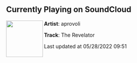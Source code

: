 ## Currently Playing on SoundCloud

[<img align="left" width="100" src="https://i1.sndcdn.com/artworks-1QV3OdN2euXFIcq2-tWXPbQ-t500x500.jpg">](https://soundcloud.com/aprovoli/the-revelator)

**Artist**: aprovoli 

**Track**: The Revelator

Last updated at 05/28/2022 09:51
